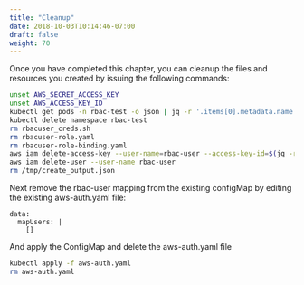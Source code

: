 ```yaml
---
title: "Cleanup"
date: 2018-10-03T10:14:46-07:00
draft: false
weight: 70
---
```


Once you have completed this chapter, you can cleanup the files and resources you created by issuing the following commands:

```bash
unset AWS_SECRET_ACCESS_KEY
unset AWS_ACCESS_KEY_ID
kubectl get pods -n rbac-test -o json | jq -r '.items[0].metadata.name' | xargs -I {} kubectl delete pod {} -n rbac-test --grace-period=0 --force
kubectl delete namespace rbac-test
rm rbacuser_creds.sh
rm rbacuser-role.yaml
rm rbacuser-role-binding.yaml
aws iam delete-access-key --user-name=rbac-user --access-key-id=$(jq -r .AccessKey.AccessKeyId /tmp/create_output.json)
aws iam delete-user --user-name rbac-user
rm /tmp/create_output.json
```

Next remove the rbac-user mapping from the existing configMap by editing the existing aws-auth.yaml file:

```
data:
  mapUsers: |
    []
```

And apply the ConfigMap and delete the aws-auth.yaml file
```bash
kubectl apply -f aws-auth.yaml
rm aws-auth.yaml
```

